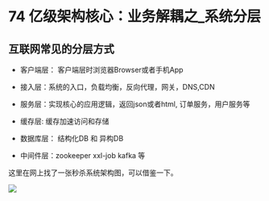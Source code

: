 # 74 亿级架构核心：业务解耦之_系统分层


## 互联网常见的分层方式

- 客户端层： 客户端层时浏览器Browser或者手机App

- 接入层：系统的入口，负载均衡，反向代理，网关，DNS,CDN

- 服务层：实现核心的应用逻辑，返回json或者html, 订单服务，用户服务等

- 缓存层: 缓存加速访问和存储

- 数据库层： 结构化DB 和 异构DB

- 中间件层：zookeeper xxl-job kafka 等


这里在网上找了一张秒杀系统架构图，可以借鉴一下。

<img src="https://oscimg.oschina.net/oscnet/up-b937d68ae8ff7792430156ffb6c6b26f607.png">





